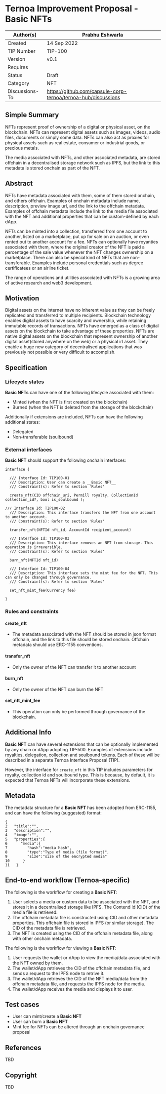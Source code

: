 # Ternoa Improvement Proposal - __Basic NFTs__

| Author(s)      | Prabhu Eshwarla |
| ----------- | ----------- |
| Created   | 14 Sep 2022       |
| TIP Number   | TIP-100       |
| Version   | v0.1       |
| Requires   |       |
| Status | Draft       |
| Category   | NFT       |
| Discussions-To   | https://github.com/capsule-corp-ternoa/ternoa-hub/discussions     |


## Simple Summary

NFTs represent proof of ownership of a digital or physical asset, on the blockchain. NFTs can represent digital assets such as images, videos, audio files, documents or simply some data. NFTs can also act as proxies for  physical assets such as real estate, consumer or industrial goods, or precious metals.

The media associated with NFTs, and other associated metadata, are stored offchain in a decentralised storage network such as IPFS, but the link to this metadata is stored onchain as part of the NFT. 

## Abstract

NFTs have metadata associated with them, some of them stored onchain, and others offchain. Examples of onchain metadata include name, description, preview image url, and the link to the offchain metadata. Examples of offchain metadata include the link to the media file associated with the NFT and additional properties that can be custom-defined by each dApp.  

NFTs can be minted into a collection, transferred from one account to another, listed on a marketplace, put up for sale on an auction, or even rented out to another account for a fee. NFTs can optionally have royanties associated with them, where the original creator of the NFT is paid a percentage of the sale value whenever the NFT changes ownership on a marketplace. There can also be special kind of NFTs that are non-transferable. Examples include personal credentials such as degree certificatees or an airline ticket.  

The range of operations and utilities associated with NFTs is a growing area of active research and web3 development. 

## Motivation

Digital assets on the internet have no inherent value as they can be freely replicated and transferred to multiple recipients. Blockchain technology enables digital assets to have scarcity and ownership, while retaining immutable records of transactions. NFTs have emerged as a class of digital assets on the blockchain to take advantage of these properties. NFTs are native digital assets on the blockchain that represent ownership of another digital asset(stored anywhere on the web) or a physical irl asset. They enable a huge new category of decentralised applications that was previously not possible or very difficult to accomplish.

## Specification

### Lifecycle states

__Basic NFTs__ can have one of the following lifecycle associated with them:
* Minted (when the NFT is first created on the blockchain)
* Burned (when the NFT is deleted from the storage of the blockchain)

Additionally if extensions are included, NFTs can have the following additional states:
* Delegated
* Non-transferable (soulbound)

### External interfaces

__Basic NFT__ should support the following onchain interfaces:
```
interface {

  /// Interface Id: TIP100-01
  /// Description: User can create a __Basic NFT__
  /// Constraint(s): Refer to section 'Rules'
  
  create_nft(CID offchain_uri, Permill royalty, CollectionId collection_id?, bool is_soulbound );
  
/// Interface Id: TIP100-02
  /// Description: This interface transfers the NFT from one account to another account.
  /// Constraint(s): Refer to section 'Rules'

  transfer_nft(NFTId nft_id, AccountId recipient_account)

  /// Interface Id: TIP100-03
  /// Description: This interface removes an NFT from storage. This operation is irreversible.
  /// Constraint(s): Refer to section 'Rules'

  burn_nft(NFTId nft_id)

  /// Interface Id: TIP100-04
  /// Description: This interface sets the mint fee for the NFT. This can only be changed through governance.
  /// Constraint(s): Refer to section 'Rules'

  set_nft_mint_fee(Currency fee)

}

```

### Rules and constraints

#### create_nft
- The metadata associated with the NFT should be stored in json format offchain, and the link to this file should be stored onchain. Offchain metadata should use ERC-1155 conventions.

#### transfer_nft
- Only the owner of the NFT can transfer it to another account

#### burn_nft
- Only the owner of the NFT can burn the NFT

#### set_nft_mint_fee
- This operation can only be performed through governance of the blockchain.

## Additional Info

__Basic NFT__ can have several extensions that can be optionally implemented by any chain or dApp adopting TIP-500. Examples of extensions include royalties, delegation, collection and soulbound tokens. Each of these will be described in a separate Ternoa Interface Proposal (TIP). 

However, the interface for ```create_nft``` in this TIP includes parameters for royalty, collection id and soulbound type. This is because, by default, it is expected that Ternoa NFTs will incorporate these extensions.

## Metadata

The metadata structure for a __Basic NFT__ has been adopted from ERC-1155, and can have the following (suggested) format:
```
{
2   "title":"",
3   "description":"",
4   "image":"",
5   "properties":{
6      "media":{
7         "hash":"media hash",
8         "type":"Type of media (file format)",
9         "size":"size of the encrypted media"
10      }
11   }
```

## End-to-end workflow (Ternoa-specific)

The following is the workflow for creating a __Basic NFT__:
1. User selects a media or custom data to be associated with the NFT, and stores it in a decentralised storage like IPFS. The Contend Id (CID) of the media file is retrieved.
2. The offchain metadata file is constructed using CID and other metadata properties. This offchain file is stored in IPFS (or similar storage). The CID of the metadata file is retrieved.
2. The NFT is created using the CID of the offchain metadata file, along with other onchain metadata.

The following is the workflow for viewing a __Basic NFT__:
1. User requests the wallet or dApp to view the media/data associated with the NFT owned by them.
2. The wallet/dApp retrieves the CID of the offchain metadata file, and sends a request to the IPFS node to retrive it.
3. The wallet/dApp retrieves the CID of the NFT media/data from the offchain metadata file, and requests the IPFS node for the media.
4. The wallet/dApp receives the media and displays it to user. 

## Test cases

* User can mint/create a __Basic NFT__ 
* User can burn a __Basic NFT__ 
* Mint fee for NFTs can be altered through an onchain governance proposal
 
## References
TBD

## Copyright
TBD